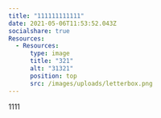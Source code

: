 ```yaml
---
title: "111111111111"
date: 2021-05-06T11:53:52.043Z
socialshare: true
Resources:
  - Resources:
      type: image
      title: "321"
      alt: "31321"
      position: top
      src: /images/uploads/letterbox.png
---
```

1111